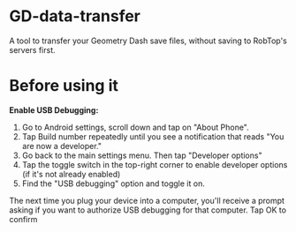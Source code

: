 # GD-data-transfer
A tool to transfer your Geometry Dash save files, without saving to RobTop's servers first.

# Before using it

**Enable USB Debugging:**
1. Go to Android settings, scroll down and tap on "About Phone".
2. Tap Build number repeatedly until you see a notification that reads "You are now a developer."
3. Go back to the main settings menu. Then tap "Developer options"
4. Tap the toggle switch in the top-right corner to enable developer options (if it's not already enabled)
5. Find the "USB debugging" option and toggle it on.

The next time you plug your device into a computer, you'll receive a prompt asking if you want to authorize USB debugging for that computer. Tap OK to confirm

